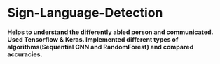 # Sign-Language-Detection
**Helps to understand the differently abled person and communicated.
Used Tensorflow & Keras.
Implemented different types of algorithms(Sequential CNN and RandomForest) and compared accuracies.**
